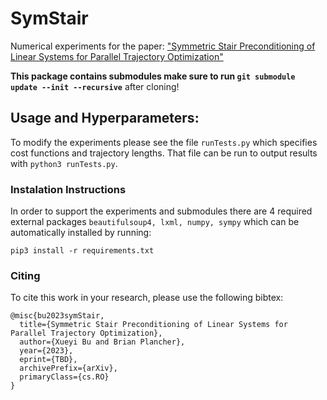 # SymStair

Numerical experiments for the paper: ["Symmetric Stair Preconditioning of Linear Systems for Parallel Trajectory Optimization"](https://arxiv.org/abs/TBD)

**This package contains submodules make sure to run ```git submodule update --init --recursive```** after cloning!

## Usage and Hyperparameters:
To modify the experiments please see the file ```runTests.py``` which specifies cost functions and trajectory lengths. That file can be run to output results with ```python3 runTests.py```.

### Instalation Instructions
In order to support the experiments and submodules there are 4 required external packages ```beautifulsoup4, lxml, numpy, sympy``` which can be automatically installed by running:
```shell
pip3 install -r requirements.txt
```

### Citing
To cite this work in your research, please use the following bibtex:
```
@misc{bu2023symStair,
  title={Symmetric Stair Preconditioning of Linear Systems for Parallel Trajectory Optimization}, 
  author={Xueyi Bu and Brian Plancher},
  year={2023},
  eprint={TBD},
  archivePrefix={arXiv},
  primaryClass={cs.RO}
}
```